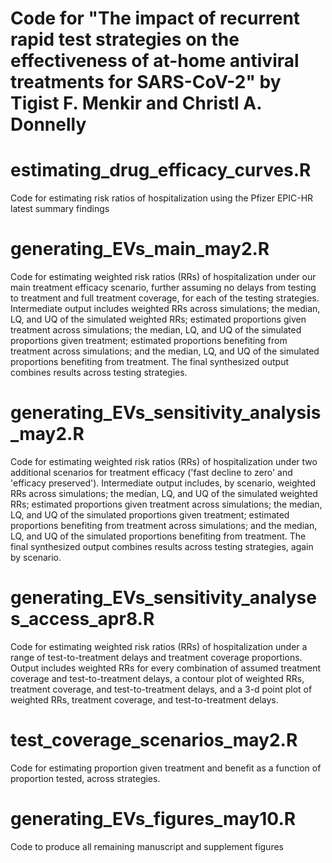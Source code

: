 # Code for "The impact of recurrent rapid test strategies on the effectiveness of at-home antiviral treatments for SARS-CoV-2" by Tigist F. Menkir and Christl A. Donnelly

# estimating_drug_efficacy_curves.R #

Code for estimating risk ratios of hospitalization using the Pfizer EPIC-HR latest summary findings 

# generating_EVs_main_may2.R #

Code for estimating weighted risk ratios (RRs) of hospitalization under our main treatment efficacy scenario, further assuming no delays from testing to treatment and full treatment coverage, for each of the testing strategies. Intermediate output includes weighted RRs across simulations; the median, LQ, and UQ of the simulated weighted RRs; estimated proportions given treatment across simulations; the median, LQ, and UQ of the simulated proportions given treatment; estimated proportions benefiting from treatment across simulations; and the median, LQ, and UQ of the simulated proportions benefiting from treatment. The final synthesized output combines results across testing strategies. 

# generating_EVs_sensitivity_analysis_may2.R #

Code for estimating weighted risk ratios (RRs) of hospitalization under two additional scenarios for treatment efficacy ('fast decline to zero' and 'efficacy preserved'). Intermediate output includes, by scenario, weighted RRs across simulations; the median, LQ, and UQ of the simulated weighted RRs; estimated proportions given treatment across simulations; the median, LQ, and UQ of the simulated proportions given treatment; estimated proportions benefiting from treatment across simulations; and the median, LQ, and UQ of the simulated proportions benefiting from treatment. The final synthesized output combines results across testing strategies, again by scenario.

# generating_EVs_sensitivity_analyses_access_apr8.R #

Code for estimating weighted risk ratios (RRs) of hospitalization under a range of test-to-treatment delays and treatment coverage proportions. Output includes weighted RRs for every combination of assumed treatment coverage and test-to-treatment delays, a contour plot of weighted RRs, treatment coverage, and test-to-treatment delays, and a 3-d point plot of weighted RRs, treatment coverage, and test-to-treatment delays.

# test_coverage_scenarios_may2.R #

Code for estimating proportion given treatment and benefit as a function of proportion tested, across strategies.

# generating_EVs_figures_may10.R #

Code to produce all remaining manuscript and supplement figures 
